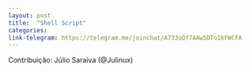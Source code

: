 ```yaml
---
layout: post
title:  "Shell Script"
categories: 
link-telegram: https://telegram.me/joinchat/A733uQf7AAw5DTo1kFWCFA
---
```

Contribuição: Júlio Saraiva (@Julinux)

